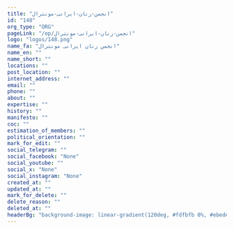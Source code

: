 ```yaml
---
title: "انجمن-زنان-ایرانی-مونترال"
id: "148"
org_type: "ORG"
pageLink: "/op/انجمن-زنان-ایرانی-مونترال"
logo: "logos/148.png"
name_fa: "انجمن زنان ایرانی مونترال"
name_en: ""
name_short: ""
locations: ""
post_location: ""
internet_address: ""
email: ""
phone: ""
about: ""
expertise: ""
history: ""
manifesto: ""
coc: ""
estimation_of_members: ""
political_orientation: ""
mark_for_edit: ""
social_telegram: ""
social_facebook: "None"
social_youtube: ""
social_x: "None"
social_instagram: "None"
created_at: ""
updated_at: ""
mark_for_delete: ""
delete_reason: ""
deleted_at: ""
headerBg: "background-image: linear-gradient(120deg, #fdfbfb 0%, #ebedee 100%);"
---
```

